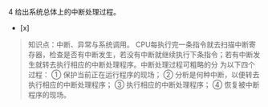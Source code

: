 4
给出系统总体上的中断处理过程。
- [x]  

> 知识点：中断、异常与系统调用。
> CPU每执行完一条指令就去扫描中断寄存器，检查是否有中断发生，若没有中断就继续执行下条指令；若有中断发生就转去执行相应的中断处理程序。中断处理过程可粗略的分
> 为以下四个过程： ① 保护当前正在运行程序的现场； ② 分析是何种中断，以便转去执行相应的中断处理程序； ③ 执行相应的中断处理程序； ④
> 恢复被中断程序的现场。
